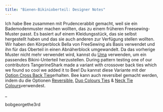 ```yaml
---
title: "Bienen-Bikinioberteil: Designer Notes"
---
```


Ich habe Bee zusammen mit Prudencerabbit gemacht, weil sie ein Bademodenmuster machen wollten, das zu einem früheren Freesewing-Muster passt. Es basiert auf einem Kleidungsstück, das sie selbst hergestellt haben und das sie auch anderen zur Verfügung stellen wollten. Wir haben den Körperblock Bella von FreeSewing als Basis verwendet und ihn für das Oberteil in einen Abnäherblock umgewandelt. Da das vorherige Muster nicht mehr verwendet wird, kannst du [Uma](docs/designs/uma) verwenden, um ein passendes Bikini-Unterteil herzustellen. During pattern testing one of our contributors TangerineShark made a variant with crossover back ties which we found so cool we added it to Bee! Du kannst diese Variante mit der [Option Cross Back Ties](/docs/designs/bee/options/crossbackties/)erhalten. Bee kann auch reversibel gemacht werden, indem du die Optionen [Reversible](/docs/designs/bee/options/reversible), [Duo Colours Ties](/docs/designs/bee/options/duocolorties) & [Neck Tie Colours](/docs/designs/bee/options/necktiecolours)verwendest.

_

bobgeorgethe3rd
